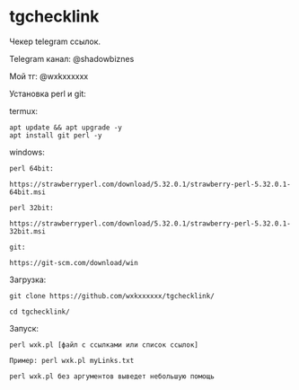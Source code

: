 # tgchecklink

Чекер telegram ссылок.

Telegram канал: @shadowbiznes

Мой тг: @wxkxxxxxx

Установка perl и git:

  termux:

    apt update && apt upgrade -y
    apt install git perl -y

  windows:

    perl 64bit:

    https://strawberryperl.com/download/5.32.0.1/strawberry-perl-5.32.0.1-64bit.msi
           
    perl 32bit: 

    https://strawberryperl.com/download/5.32.0.1/strawberry-perl-5.32.0.1-32bit.msi
   
    git:

    https://git-scm.com/download/win

Загрузка:

    git clone https://github.com/wxkxxxxxx/tgchecklink/
 
    cd tgchecklink/

Запуск:

    perl wxk.pl [файл с ссылками или список ссылок]
    
    Пример: perl wxk.pl myLinks.txt

    perl wxk.pl без аргументов выведет небольшую помощь

